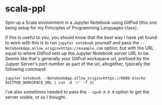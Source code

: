 # scala-ppl

Spin up a Scala environment in a Jupyter Notebook using GitPod (this one being setup for my Principles of Programming Languages class).

If this is useful to you, you should know that the best way I have yet found to work with this is
to run `jupyter notebook` yourself and pass the `--NotebookApp.allow_origin=https://example.com` option, but with the URL equal to where GitPod sets up the Jupyter Notebook server URL to be. Seems like that's generally your GitPod workspace url, prefixed by the Jupyer Server's port number as part of the url, altogether, typically the following command:

    jupyter notebook --NotebookApp.allow_origin=https://8888-$(echo $GITPOD_WORKSPACE_URL | cut -d '/' -f 3)

I've also sometimes needed to pass the `--ip=0.0.0.0` option to get the server visible, or so I thought. 
